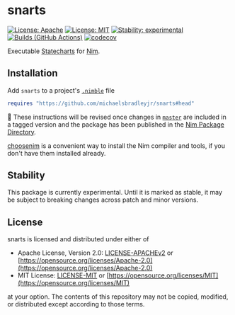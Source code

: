 # snarts

[![License: Apache](https://img.shields.io/badge/License-Apache%202.0-blue.svg)](https://opensource.org/licenses/Apache-2.0)
[![License: MIT](https://img.shields.io/badge/License-MIT-blue.svg)](https://opensource.org/licenses/MIT)
[![Stability: experimental](https://img.shields.io/badge/Stability-experimental-orange.svg)](#stability)
[![Builds (GitHub Actions)](https://github.com/michaelsbradleyjr/snarts/workflows/Builds/badge.svg?branch=master)](https://github.com/michaelsbradleyjr/snarts/actions?query=workflow%3ABuilds+branch%3Amaster)
[![codecov](https://codecov.io/github/michaelsbradleyjr/snarts/branch/master/graph/badge.svg?token=AROG63USFC)](https://codecov.io/github/michaelsbradleyjr/snarts)

Executable [Statecharts](https://en.wikipedia.org/wiki/State_diagram#Harel_statechart) for [Nim](https://nim-lang.org).

## Installation

<!-- Add [`snarts`](https://nimble.directory/pkg/snarts) to a project's [`.nimble`](https://github.com/nim-lang/nimble#readme) file -->

Add `snarts` to a project's [`.nimble`](https://github.com/nim-lang/nimble#readme) file

```nim
requires "https://github.com/michaelsbradleyjr/snarts#head"
```

:construction: These instructions will be revised once changes in [`master`](https://github.com/michaelsbradleyjr/snarts/tree/master) are included in a tagged version and the package has been published in the [Nim Package Directory](https://nimble.directory/).

[choosenim](https://github.com/dom96/choosenim#readme) is a convenient way to install the Nim compiler and tools, if you don't have them installed already.

## Stability

This package is currently experimental. Until it is marked as stable, it may be subject to breaking changes across patch and minor versions.

## License

snarts is licensed and distributed under either of

* Apache License, Version 2.0: [LICENSE-APACHEv2](LICENSE-APACHEv2) or [https://opensource.org/licenses/Apache-2.0](https://opensource.org/licenses/Apache-2.0)
* MIT License: [LICENSE-MIT](LICENSE-MIT) or [https://opensource.org/licenses/MIT](https://opensource.org/licenses/MIT)

at your option. The contents of this repository may not be copied, modified, or distributed except according to those terms.
